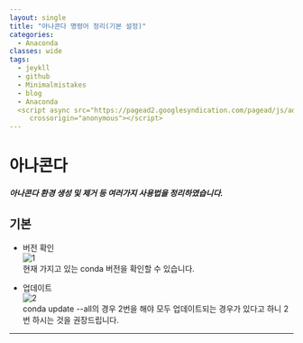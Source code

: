 ```yaml
---
layout: single
title: "아나콘다 명령어 정리(기본 설정)"
categories:
  - Anaconda
classes: wide
tags:
  - jeykll
  - github
  - Minimalmistakes
  - blog
  - Anaconda
  <script async src="https://pagead2.googlesyndication.com/pagead/js/adsbygoogle.js?client=ca-pub-4870917797352744"
     crossorigin="anonymous"></script>
---
```


# 아나콘다
##### 아나콘다 환경 생성 및 제거 등 여러가지 사용법을 정리하였습니다.

## 기본
  + 버전 확인  
 ![1](https://user-images.githubusercontent.com/61397479/81694151-f3d6be00-949b-11ea-83fb-01992d8e41c6.PNG)  
 현재 가지고 있는 conda 버전을 확인할 수 있습니다.  

  + 업데이트  
 ![2](https://user-images.githubusercontent.com/61397479/81694432-47490c00-949c-11ea-82e5-5b1066fb721a.png)  
conda update --all의 경우 2번을 해야 모두 업데이트되는 경우가 있다고 하니 2번 하시는 것을 권장드립니다.

---
